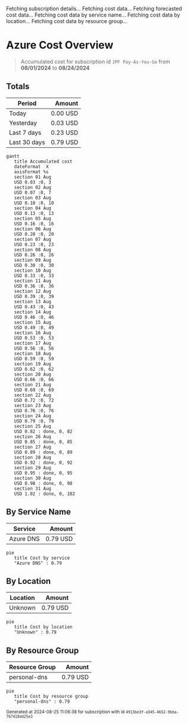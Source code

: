 Fetching subscription details...
Fetching cost data...
Fetching forecasted cost data...
Fetching cost data by service name...
Fetching cost data by location...
Fetching cost data by resource group...
# Azure Cost Overview

> Accumulated cost for subscription id `JPF Pay-As-You-Go` from **08/01/2024** to **08/24/2024**

## Totals

|Period|Amount|
|---|---:|
|Today|0.00 USD|
|Yesterday|0.03 USD|
|Last 7 days|0.23 USD|
|Last 30 days|0.79 USD|

```mermaid
gantt
   title Accumulated cost
   dateFormat  X
   axisFormat %s
   section 01 Aug
   USD 0.03 :0, 3
   section 02 Aug
   USD 0.07 :0, 7
   section 03 Aug
   USD 0.10 :0, 10
   section 04 Aug
   USD 0.13 :0, 13
   section 05 Aug
   USD 0.16 :0, 16
   section 06 Aug
   USD 0.20 :0, 20
   section 07 Aug
   USD 0.23 :0, 23
   section 08 Aug
   USD 0.26 :0, 26
   section 09 Aug
   USD 0.30 :0, 30
   section 10 Aug
   USD 0.33 :0, 33
   section 11 Aug
   USD 0.36 :0, 36
   section 12 Aug
   USD 0.39 :0, 39
   section 13 Aug
   USD 0.43 :0, 43
   section 14 Aug
   USD 0.46 :0, 46
   section 15 Aug
   USD 0.49 :0, 49
   section 16 Aug
   USD 0.53 :0, 53
   section 17 Aug
   USD 0.56 :0, 56
   section 18 Aug
   USD 0.59 :0, 59
   section 19 Aug
   USD 0.62 :0, 62
   section 20 Aug
   USD 0.66 :0, 66
   section 21 Aug
   USD 0.69 :0, 69
   section 22 Aug
   USD 0.72 :0, 72
   section 23 Aug
   USD 0.76 :0, 76
   section 24 Aug
   USD 0.79 :0, 79
   section 25 Aug
   USD 0.82 : done, 0, 82
   section 26 Aug
   USD 0.85 : done, 0, 85
   section 27 Aug
   USD 0.89 : done, 0, 89
   section 28 Aug
   USD 0.92 : done, 0, 92
   section 29 Aug
   USD 0.95 : done, 0, 95
   section 30 Aug
   USD 0.98 : done, 0, 98
   section 31 Aug
   USD 1.02 : done, 0, 102
```

## By Service Name

|Service|Amount|
|---|---:|
|Azure DNS|0.79 USD|

```mermaid
pie
   title Cost by service
   "Azure DNS" : 0.79
```

## By Location

|Location|Amount|
|---|---:|
|Unknown|0.79 USD|

```mermaid
pie
   title Cost by location
   "Unknown" : 0.79
```

## By Resource Group

|Resource Group|Amount|
|---|---:|
|personal-dns|0.79 USD|

```mermaid
pie
   title Cost by resource group
   "personal-dns" : 0.79
```

<sup>Generated at 2024-08-25 11:06:38 for subscription with id `4913be3f-a345-4652-9bba-767418dd25e3`</sup>
